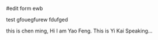 #edit form ewb

test
gfouegfurew
fdufged


this is chen ming,
Hi I am Yao Feng.
This is Yi Kai Speaking...